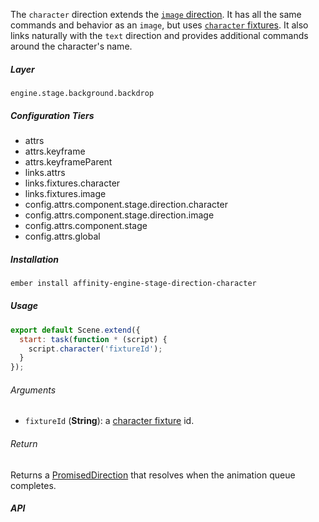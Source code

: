 The `character` direction extends the [`image` direction](/components/stage/directions/image). It has all the same commands and behavior as an `image`, but uses [`character` fixtures](/engine/fixtures/characters). It also links naturally with the `text` direction and provides additional commands around the character's name.

##### Layer

`engine.stage.background.backdrop`

##### Configuration Tiers

* attrs
* attrs.keyframe
* attrs.keyframeParent
* links.attrs
* links.fixtures.character
* links.fixtures.image
* config.attrs.component.stage.direction.character
* config.attrs.component.stage.direction.image
* config.attrs.component.stage
* config.attrs.global

##### Installation

```bash
ember install affinity-engine-stage-direction-character
```

##### Usage

```js
export default Scene.extend({
  start: task(function * (script) {
    script.character('fixtureId');
  }
});
```

###### Arguments

* `fixtureId` (**String**): a [character fixture](/engine/fixtures/characters) id.

###### Return

Returns a [PromisedDirection](/components/stage/directions#promised_direction) that resolves when the animation queue completes.

##### API
